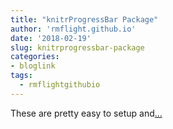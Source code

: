 ```yaml
---
title: "knitrProgressBar Package"
author: 'rmflight.github.io'
date: '2018-02-19'
slug: knitrprogressbar-package
categories:
- bloglink
tags:
  - rmflightgithubio
---
```


These are pretty easy to setup and[... <i class="fas fa-external-link-alt"></i>](http://rmflight.github.io/post/knitrprogressbar/)

